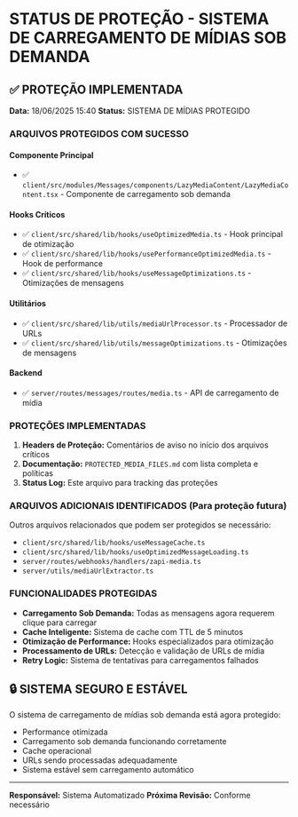 # STATUS DE PROTEÇÃO - SISTEMA DE CARREGAMENTO DE MÍDIAS SOB DEMANDA

## ✅ PROTEÇÃO IMPLEMENTADA

**Data:** 18/06/2025 15:40
**Status:** SISTEMA DE MÍDIAS PROTEGIDO

### ARQUIVOS PROTEGIDOS COM SUCESSO

#### Componente Principal
- ✅ `client/src/modules/Messages/components/LazyMediaContent/LazyMediaContent.tsx` - Componente de carregamento sob demanda

#### Hooks Críticos  
- ✅ `client/src/shared/lib/hooks/useOptimizedMedia.ts` - Hook principal de otimização
- ✅ `client/src/shared/lib/hooks/usePerformanceOptimizedMedia.ts` - Hook de performance
- ✅ `client/src/shared/lib/hooks/useMessageOptimizations.ts` - Otimizações de mensagens

#### Utilitários
- ✅ `client/src/shared/lib/utils/mediaUrlProcessor.ts` - Processador de URLs
- ✅ `client/src/shared/lib/utils/messageOptimizations.ts` - Otimizações de mensagens

#### Backend
- ✅ `server/routes/messages/routes/media.ts` - API de carregamento de mídia

### PROTEÇÕES IMPLEMENTADAS

1. **Headers de Proteção:** Comentários de aviso no início dos arquivos críticos
2. **Documentação:** `PROTECTED_MEDIA_FILES.md` com lista completa e políticas
3. **Status Log:** Este arquivo para tracking das proteções

### ARQUIVOS ADICIONAIS IDENTIFICADOS (Para proteção futura)

Outros arquivos relacionados que podem ser protegidos se necessário:
- `client/src/shared/lib/hooks/useMessageCache.ts`
- `client/src/shared/lib/hooks/useOptimizedMessageLoading.ts`
- `server/routes/webhooks/handlers/zapi-media.ts`
- `server/utils/mediaUrlExtractor.ts`

### FUNCIONALIDADES PROTEGIDAS

- **Carregamento Sob Demanda:** Todas as mensagens agora requerem clique para carregar
- **Cache Inteligente:** Sistema de cache com TTL de 5 minutos
- **Otimização de Performance:** Hooks especializados para otimização
- **Processamento de URLs:** Detecção e validação de URLs de mídia
- **Retry Logic:** Sistema de tentativas para carregamentos falhados

## 🔒 SISTEMA SEGURO E ESTÁVEL

O sistema de carregamento de mídias sob demanda está agora protegido:
- Performance otimizada
- Carregamento sob demanda funcionando corretamente
- Cache operacional
- URLs sendo processadas adequadamente
- Sistema estável sem carregamento automático

---
**Responsável:** Sistema Automatizado
**Próxima Revisão:** Conforme necessário